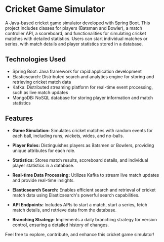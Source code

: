 # Cricket Game Simulator

A Java-based cricket game simulator developed with Spring Boot. This project includes classes for players (Batsman and Bowler), a match controller API, a scoreboard, and functionalities for simulating cricket matches with detailed statistics. Users can start individual matches or series, with match details and player statistics stored in a database.

## Technologies Used

- Spring Boot: Java framework for rapid application development
- Elasticsearch: Distributed search and analytics engine for storing and retrieving cricket match data
- Kafka: Distributed streaming platform for real-time event processing, such as live match updates
- MongoDB: NoSQL database for storing player information and match statistics

## Features

- **Game Simulation:** Simulates cricket matches with random events for each ball, including runs, wickets, wides, and no-balls.

- **Player Roles:** Distinguishes players as Batsmen or Bowlers, providing unique attributes for each role.

- **Statistics:** Stores match results, scoreboard details, and individual player statistics in a database.

- **Real-time Data Processing:** Utilizes Kafka to stream live match updates and provide real-time insights.

- **Elasticsearch Search:** Enables efficient search and retrieval of cricket match data using Elasticsearch's powerful search capabilities.

- **API Endpoints:** Includes APIs to start a match, start a series, fetch match details, and retrieve data from the database.

- **Branching Strategy:** Implements a daily branching strategy for version control, ensuring a detailed history of changes.

Feel free to explore, contribute, and enhance this cricket game simulator!
